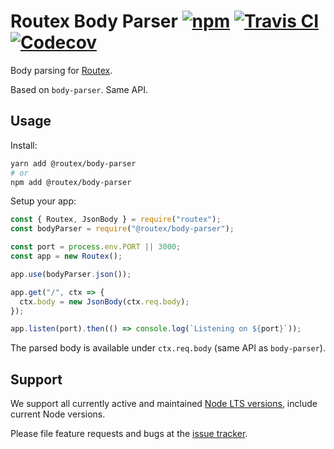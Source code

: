 # Routex Body Parser [![npm](https://img.shields.io/npm/v/@routex/body-parser.svg)](https://www.npmjs.com/package/@routex/body-parser) [![Travis CI](https://img.shields.io/travis/com/Cretezy/routex-body-parser.svg)](https://travis-ci.com/Cretezy/routex-body-parser) [![Codecov](https://img.shields.io/codecov/c/github/Cretezy/routex-body-parser.svg)](https://codecov.io/gh/Cretezy/routex-body-parser)

Body parsing for [Routex](https://www.npmjs.com/package/routex).

Based on `body-parser`. Same API.

## Usage

Install:

```bash
yarn add @routex/body-parser
# or
npm add @routex/body-parser
```

Setup your app:

```js
const { Routex, JsonBody } = require("routex");
const bodyParser = require("@routex/body-parser");

const port = process.env.PORT || 3000;
const app = new Routex();

app.use(bodyParser.json());

app.get("/", ctx => {
  ctx.body = new JsonBody(ctx.req.body);
});

app.listen(port).then(() => console.log(`Listening on ${port}`));
```

The parsed body is available under `ctx.req.body` (same API as `body-parser`).

## Support

We support all currently active and maintained [Node LTS versions](https://github.com/nodejs/Release), include current Node versions.

Please file feature requests and bugs at the [issue tracker](https://github.com/Cretezy/routex-body-parser/issues).
